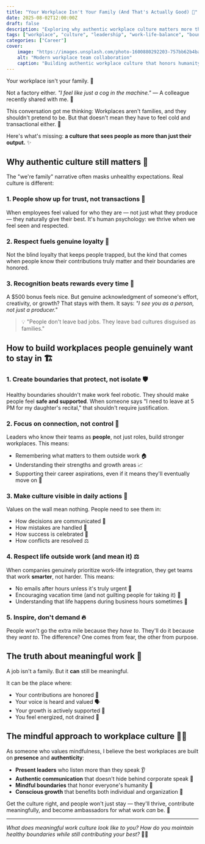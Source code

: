 ```yaml
---
title: "Your Workplace Isn't Your Family (And That's Actually Good) 🏢"
date: 2025-08-02T12:00:00Z
draft: false
description: "Exploring why authentic workplace culture matters more than forced family dynamics, and how to build workplaces people genuinely want to stay in."
tags: ["workplace", "culture", "leadership", "work-life-balance", "boundaries"]
categories: ["Career"]
cover:
    image: "https://images.unsplash.com/photo-1600880292203-757bb62b4baf?ixlib=rb-4.0.3&auto=format&fit=crop&w=1200&q=80"
    alt: "Modern workplace team collaboration"
    caption: "Building authentic workplace culture that honors humanity 🏢"
---
```


Your workplace isn't your family. 👥

Not a factory either. *"I feel like just a cog in the machine."* — A colleague recently shared with me. 🔧

This conversation got me thinking: Workplaces aren't families, and they shouldn't pretend to be. But that doesn't mean they have to feel cold and transactional either. 🤔

Here's what's missing: **a culture that sees people as more than just their output.** ✨

## Why authentic culture still matters 💭

The "we're family" narrative often masks unhealthy expectations. Real culture is different:

### 1. People show up for trust, not transactions 🤝
 
When employees feel valued for who they are — not just what they produce — they naturally give their best. It's human psychology: we thrive when we feel seen and respected.
 
### 2. Respect fuels genuine loyalty 💪
 
Not the blind loyalty that keeps people trapped, but the kind that comes when people know their contributions truly matter and their boundaries are honored.
 
### 3. Recognition beats rewards every time 🌟
 
A $500 bonus feels nice. But genuine acknowledgment of someone's effort, creativity, or growth? That stays with them. It says: *"I see you as a person, not just a producer."*

> 💡 "People don't leave bad jobs. They leave bad cultures disguised as families."

## How to build workplaces people genuinely want to stay in 🏗️

### 1. Create boundaries that protect, not isolate 🛡️

Healthy boundaries shouldn't make work feel robotic. They should make people feel **safe and supported**. When someone says "I need to leave at 5 PM for my daughter's recital," that shouldn't require justification.

### 2. Focus on connection, not control 🔗

Leaders who know their teams as **people**, not just roles, build stronger workplaces. This means:
- Remembering what matters to them outside work 🏠
- Understanding their strengths and growth areas 📈
- Supporting their career aspirations, even if it means they'll eventually move on 🚀

### 3. Make culture visible in daily actions 👀

Values on the wall mean nothing. People need to see them in:
- How decisions are communicated 📢
- How mistakes are handled 🤲
- How success is celebrated 🎉
- How conflicts are resolved ⚖️

### 4. Respect life outside work (and mean it) ⚖️

When companies genuinely prioritize work-life integration, they get teams that work **smarter**, not harder. This means:
- No emails after hours unless it's truly urgent 📱
- Encouraging vacation time (and not guilting people for taking it) 🌴
- Understanding that life happens during business hours sometimes 🌈

### 5. Inspire, don't demand 🔥

People won't go the extra mile because they *have to*. They'll do it because they *want to*. The difference? One comes from fear, the other from purpose.

## The truth about meaningful work 🎯

A job isn't a family. But it **can** still be meaningful.

It can be the place where:
- Your contributions are honored 🙏
- Your voice is heard and valued 🗣️
- Your growth is actively supported 🌱
- You feel energized, not drained 🔋

## The mindful approach to workplace culture 🧘‍♀️

As someone who values mindfulness, I believe the best workplaces are built on **presence** and **authenticity**:

- **Present leaders** who listen more than they speak 👂
- **Authentic communication** that doesn't hide behind corporate speak 💬
- **Mindful boundaries** that honor everyone's humanity 🤗
- **Conscious growth** that benefits both individual and organization 🌳

Get the culture right, and people won't just stay — they'll thrive, contribute meaningfully, and become ambassadors for what work *can* be. 🚀

---

*What does meaningful work culture look like to you? How do you maintain healthy boundaries while still contributing your best?* 🤔✨
